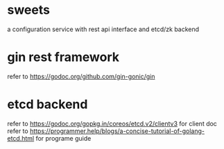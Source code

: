 # sweets
a configuration service with rest api interface and etcd/zk backend

# gin rest framework

refer to https://godoc.org/github.com/gin-gonic/gin

# etcd backend
refer to https://godoc.org/gopkg.in/coreos/etcd.v2/clientv3 for client doc
refer to https://programmer.help/blogs/a-concise-tutorial-of-golang-etcd.html for programe guide
